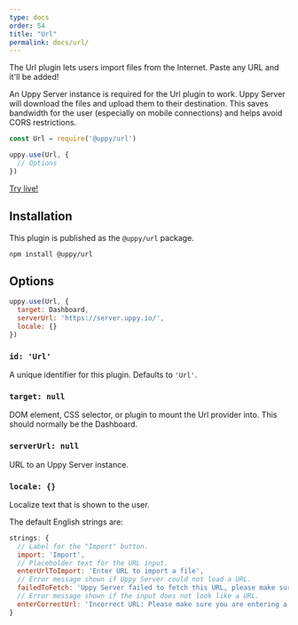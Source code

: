 ```yaml
---
type: docs
order: 54
title: "Url"
permalink: docs/url/
---
```


The Url plugin lets users import files from the Internet. Paste any URL and it'll be added!

An Uppy Server instance is required for the Url plugin to work. Uppy Server will download the files and upload them to their destination. This saves bandwidth for the user (especially on mobile connections) and helps avoid CORS restrictions.

```js
const Url = require('@uppy/url')

uppy.use(Url, {
  // Options
})
```

[Try live!](/examples/dashboard/)

## Installation

This plugin is published as the `@uppy/url` package.

```shell
npm install @uppy/url
```

## Options

```js
uppy.use(Url, {
  target: Dashboard,
  serverUrl: 'https://server.uppy.io/',
  locale: {}
})
```

### `id: 'Url'`

A unique identifier for this plugin. Defaults to `'Url'`.

### `target: null`

DOM element, CSS selector, or plugin to mount the Url provider into. This should normally be the Dashboard.

### `serverUrl: null`

URL to an Uppy Server instance.

### `locale: {}`

Localize text that is shown to the user.

The default English strings are:

```js
strings: {
  // Label for the "Import" button.
  import: 'Import',
  // Placeholder text for the URL input.
  enterUrlToImport: 'Enter URL to import a file',
  // Error message shown if Uppy Server could not load a URL.
  failedToFetch: 'Uppy Server failed to fetch this URL, please make sure it’s correct',
  // Error message shown if the input does not look like a URL.
  enterCorrectUrl: 'Incorrect URL: Please make sure you are entering a direct link to a file'
}
```

